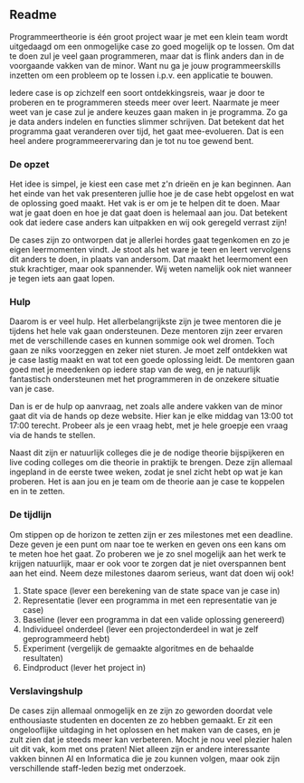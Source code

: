 ## Readme

Programmeertheorie is één groot project waar je met een klein team wordt uitgedaagd om een onmogelijke case zo goed mogelijk op te lossen. Om dat te doen zul je veel gaan programmeren, maar dat is flink anders dan in de voorgaande vakken van de minor. Want nu ga je jouw programmeerskills inzetten om een probleem op te lossen i.p.v. een applicatie te bouwen.

Iedere case is op zichzelf een soort ontdekkingsreis, waar je door te proberen en te programmeren steeds meer over leert. Naarmate je meer weet van je case zul je andere keuzes gaan maken in je programma. Zo ga je data anders indelen en functies slimmer schrijven. Dat betekent dat het programma gaat veranderen over tijd, het gaat mee-evolueren. Dat is een heel andere programmeerervaring dan je tot nu toe gewend bent.

### De opzet

Het idee is simpel, je kiest een case met z'n drieën en je kan beginnen. Aan het einde van het vak presenteren jullie hoe je de case hebt opgelost en wat de oplossing goed maakt. Het vak is er om je te helpen dit te doen. Maar wat je gaat doen en hoe je dat gaat doen is helemaal aan jou. Dat betekent ook dat iedere case anders kan uitpakken en wij ook geregeld verrast zijn!

De cases zijn zo ontworpen dat je allerlei hordes gaat tegenkomen en zo je eigen leermomenten vindt. Je stoot als het ware je teen en leert vervolgens dit anders te doen, in plaats van andersom. Dat maakt het leermoment een stuk krachtiger, maar ook spannender. Wij weten namelijk ook niet wanneer je tegen iets aan gaat lopen.

### Hulp

Daarom is er veel hulp. Het allerbelangrijkste zijn je twee mentoren die je tijdens het hele vak gaan ondersteunen. Deze mentoren zijn zeer ervaren met de verschillende cases en kunnen sommige ook wel dromen. Toch gaan ze niks voorzeggen en zeker niet sturen. Je moet zelf ontdekken wat je case lastig maakt en wat tot een goede oplossing leidt. De mentoren gaan goed met je meedenken op iedere stap van de weg, en je natuurlijk fantastisch ondersteunen met het programmeren in de onzekere situatie van je case.

Dan is er de hulp op aanvraag, net zoals alle andere vakken van de minor gaat dit via de hands op deze website. Hier kan je elke middag van 13:00 tot 17:00 terecht. Probeer als je een vraag hebt, met je hele groepje een vraag via de hands te stellen.

Naast dit zijn er natuurlijk colleges die je de nodige theorie bijspijkeren en live coding colleges om die theorie in praktijk te brengen. Deze zijn allemaal ingepland in de eerste twee weken, zodat je snel zicht hebt op wat je kan proberen. Het is aan jou en je team om de theorie aan je case te koppelen en in te zetten.

### De tijdlijn

Om stippen op de horizon te zetten zijn er zes milestones met een deadline. Deze geven je een punt om naar toe te werken en geven ons een kans om te meten hoe het gaat. Zo proberen we je zo snel mogelijk aan het werk te krijgen natuurlijk, maar er ook voor te zorgen dat je niet overspannen bent aan het eind. Neem deze milestones daarom serieus, want dat doen wij ook!

1. State space (lever een berekening van de state space van je case in)
2. Representatie (lever een programma in met een representatie van je case)
3. Baseline (lever een programma in dat een valide oplossing genereerd)
4. Individueel onderdeel (lever een projectonderdeel in wat je zelf geprogrammeerd hebt)
6. Experiment (vergelijk de gemaakte algoritmes en de behaalde resultaten)
7. Eindproduct (lever het project in)

### Verslavingshulp

De cases zijn allemaal onmogelijk en ze zijn zo geworden doordat vele enthousiaste studenten en docenten ze zo hebben gemaakt. Er zit een ongelooflijke uitdaging in het oplossen en het maken van de cases, en je zult zien dat je steeds meer kan verbeteren. Mocht je nou veel plezier halen uit dit vak, kom met ons praten! Niet alleen zijn er andere interessante vakken binnen AI en Informatica die je zou kunnen volgen, maar ook zijn verschillende staff-leden bezig met onderzoek.
